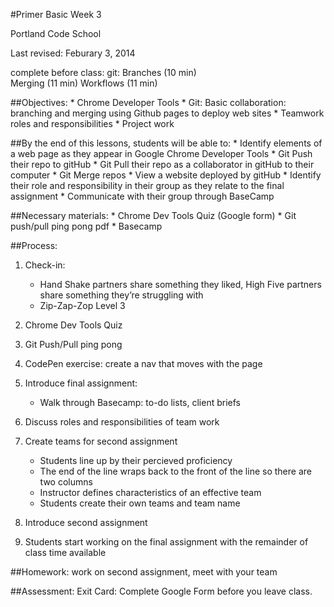 
#Primer Basic Week 3

Portland Code School

Last revised: Feburary 3, 2014

complete before class: 
git: Branches (10 min)  
Merging (11 min)
Workflows (11 min)  

##Objectives: 
	*	Chrome Developer Tools
	*	Git: Basic collaboration: branching and merging using Github pages to deploy web sites
	*	Teamwork roles and responsibilities 
	*	Project work 

##By the end of this lessons, students will be able to:
	*	Identify elements of a web page as they appear in Google Chrome Developer Tools
	*	Git Push their repo to gitHub
	*	Git Pull their repo as a collaborator in gitHub to their computer
	*	Git Merge repos
	*	View a website deployed by gitHub
	*	Identify their role and responsibility in their group as they relate to the final assignment
	*	Communicate with their group through BaseCamp 
	

##Necessary materials: 
	*	Chrome Dev Tools Quiz (Google form)
	*	Git push/pull ping pong pdf
	*	Basecamp

##Process:
1.	Check-in: 
	*	Hand Shake partners share something they liked, High Five partners share something they’re struggling with
	*	Zip-Zap-Zop Level 3

2.	Chrome Dev Tools Quiz
3.	Git Push/Pull ping pong
4.  CodePen exercise: create a nav that moves with the page
5.	Introduce final assignment:
	*	Walk through Basecamp: to-do lists, client briefs
6.	Discuss roles and responsibilities of team work
7.	Create teams for second assignment	
	*	Students line up by their percieved proficiency 
	*	The end of the line wraps back to the front of the line so there are two columns
	*	Instructor defines characteristics of an effective team
	*   Students create their own teams and team name
8.	Introduce second assignment
9.	Students start working on the final assignment with the remainder of class time available

##Homework: 
    work on second assignment, meet with your team

##Assessment: 
	Exit Card: Complete Google Form before you leave class. 



